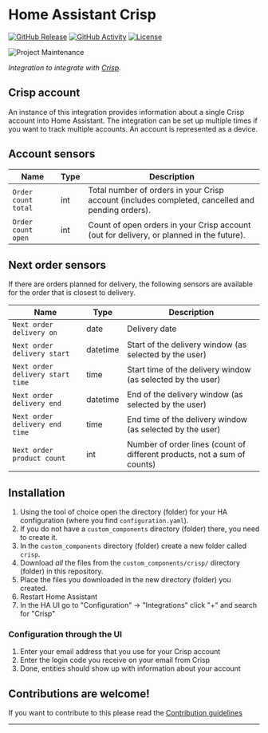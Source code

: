 # Home Assistant Crisp

[![GitHub Release][releases-shield]][releases]
[![GitHub Activity][commits-shield]][commits]
[![License][license-shield]](LICENSE)

![Project Maintenance][maintenance-shield]

_Integration to integrate with [Crisp][crisp]._

## Crisp account

An instance of this integration provides information about a single Crisp account into Home Assistant.
The integration can be set up multiple times if you want to track multiple accounts.
An account is represented as a device.

## Account sensors

Name | Type | Description
-- | -- | --
`Order count total` | int | Total number of orders in your Crisp account (includes completed, cancelled and pending orders).
`Order count open` | int | Count of open orders in your Crisp account (out for delivery, or planned in the future).

## Next order sensors

If there are orders planned for delivery, the following sensors are available for the order that is closest to delivery.

Name | Type | Description
-- | -- | --
`Next order delivery on` | date | Delivery date
`Next order delivery start` | datetime | Start of the delivery window (as selected by the user)
`Next order delivery start time` | time | Start time of the delivery window (as selected by the user)
`Next order delivery end` | datetime | End of the delivery window (as selected by the user)
`Next order delivery end time` | time | End time of the delivery window (as selected by the user)
`Next order product count` | int | Number of order lines (count of different products, not a sum of counts)

## Installation

1. Using the tool of choice open the directory (folder) for your HA configuration (where you find `configuration.yaml`).
1. If you do not have a `custom_components` directory (folder) there, you need to create it.
1. In the `custom_components` directory (folder) create a new folder called `crisp`.
1. Download _all_ the files from the `custom_components/crisp/` directory (folder) in this repository.
1. Place the files you downloaded in the new directory (folder) you created.
1. Restart Home Assistant
1. In the HA UI go to "Configuration" -> "Integrations" click "+" and search for "Crisp"

### Configuration through the UI

1. Enter your email address that you use for your Crisp account
1. Enter the login code you receive on your email from Crisp
1. Done, entities should show up with information about your account

## Contributions are welcome!

If you want to contribute to this please read the [Contribution guidelines](CONTRIBUTING.md)

***

[crisp]: https://crisp.nl
[commits-shield]: https://img.shields.io/github/commit-activity/y/NLthijs48/home-assistant-crisp.svg?style=for-the-badge
[commits]: https://github.com/NLthijs48/home-assistant-crisp/commits/main
[forum-shield]: https://img.shields.io/badge/community-forum-brightgreen.svg?style=for-the-badge
[license-shield]: https://img.shields.io/github/license/NLthijs48/home-assistant-crisp.svg?style=for-the-badge
[maintenance-shield]: https://img.shields.io/badge/maintainer-Thijs%20Wiefferink%20%40NLthijs48-blue.svg?style=for-the-badge
[releases-shield]: https://img.shields.io/github/release/NLthijs48/home-assistant-crisp.svg?style=for-the-badge
[releases]: https://github.com/NLthijs48/home-assistant-crisp/releases
